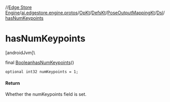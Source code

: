 //[Edge Store Engine](../../../../../../index.md)/[ai.edgestore.engine.protos](../../../../index.md)/[OpKt](../../../index.md)/[DefsKt](../../index.md)/[PoseOutputMappingKt](../index.md)/[Dsl](index.md)/[hasNumKeypoints](has-num-keypoints.md)

# hasNumKeypoints

[androidJvm]\

final [Boolean](https://developer.android.com/reference/kotlin/java/lang/Boolean.html)[hasNumKeypoints](has-num-keypoints.md)()

<code>optional int32 numKeypoints = 1;</code>

#### Return

Whether the numKeypoints field is set.
